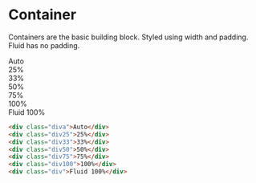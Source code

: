 # Container
Containers are the basic building block.  Styled using width and padding.  Fluid has no padding.
<div class="div col aln-start txtc col-spacer">
    <div class="diva bg2">Auto</div>
    <div class="div25 bg2">25%</div>
    <div class="div33 bg2">33%</div>
    <div class="div50 bg2">50%</div>
    <div class="div75 bg2">75%</div>
    <div class="div100 bg2">100%</div>
    <div class="div bg2">Fluid 100%</div>
</div>

```html
<div class="diva">Auto</div>
<div class="div25">25%</div>
<div class="div33">33%</div>
<div class="div50">50%</div>
<div class="div75">75%</div>
<div class="div100">100%</div>
<div class="div">Fluid 100%</div>
```